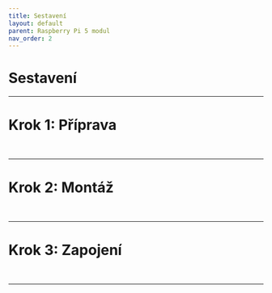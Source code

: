 ```yaml
---
title: Sestavení
layout: default
parent: Raspberry Pi 5 modul
nav_order: 2
---
```

# Sestavení

---

# **Krok 1:** Příprava
<br style="clear: left;" />

---

# **Krok 2:** Montáž
<br style="clear: left;" />

---

# **Krok 3:** Zapojení
<br style="clear: left;" />

---